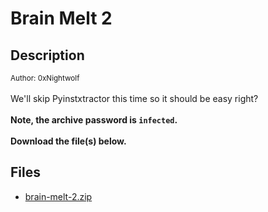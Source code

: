 # Brain Melt 2

## Description

<small>Author: 0xNightwolf</small><br><br>We'll skip Pyinstxtractor this time so it should be easy right? <br><br> <b>Note, the archive password is <code>infected</code>.</b> <br><br> <b>Download the file(s) below.</b>


## Files

* [brain-melt-2.zip](files/brain-melt-2.zip)

